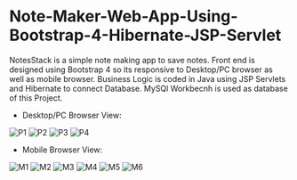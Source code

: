 # Note-Maker-Web-App-Using-Bootstrap-4-Hibernate-JSP-Servlet
NotesStack is a simple note making app to save notes. Front end is designed using Bootstrap 4 so its responsive to Desktop/PC browser as well as mobile browser.  Business Logic is coded in Java using JSP Servlets and Hibernate to connect Database. MySQl Workbecnh is used as database of this Project.


- Desktop/PC Browser View:

![P1](https://user-images.githubusercontent.com/51367686/103475336-5b969c00-4dd2-11eb-8826-027aa74ee934.png)
![P2](https://user-images.githubusercontent.com/51367686/103475337-5c2f3280-4dd2-11eb-9c2d-95925e3e3123.png)
![P3](https://user-images.githubusercontent.com/51367686/103475333-59ccd880-4dd2-11eb-9907-2554e2cbb5ce.png)
![P4](https://user-images.githubusercontent.com/51367686/103475335-5b969c00-4dd2-11eb-9aa1-b07c7ad61138.png)


- Mobile Browser View:

![M1](https://user-images.githubusercontent.com/51367686/103475346-7406b680-4dd2-11eb-8633-733beed7b9a5.png)
![M2](https://user-images.githubusercontent.com/51367686/103475347-749f4d00-4dd2-11eb-8561-3f4c531deffa.png)
![M3](https://user-images.githubusercontent.com/51367686/103475348-7537e380-4dd2-11eb-82f9-9769fcbe2b98.png)
![M4](https://user-images.githubusercontent.com/51367686/103475349-76691080-4dd2-11eb-97f6-1db3fe08e2b3.png)
![M5](https://user-images.githubusercontent.com/51367686/103475342-70732f80-4dd2-11eb-8b02-c5a5758ebf76.jpg)
![M6](https://user-images.githubusercontent.com/51367686/103475344-723cf300-4dd2-11eb-96e7-0f188f7d44e1.png)
